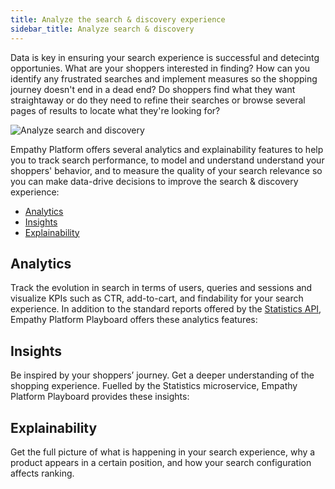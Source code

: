 ```yaml
---
title: Analyze the search & discovery experience
sidebar_title: Analyze search & discovery
---
```


Data is key in ensuring your search experience is successful and detecintg opportunies. What are your shoppers interested in finding? How can you identify any frustrated searches and implement measures so the shopping journey doesn't end in a dead end? Do shoppers find what they want straightaway or do they need to refine their searches or browse several pages of results to locate what they're looking for?

![Analyze search and discovery](~@assets/media/analytics/analyze-search-intro.svg)

Empathy Platform offers several analytics and explainability features to help you to track search performance, to model and understand understand your shoppers' behavior, and to measure the quality of your search relevance so you can make data-drive decisions to improve the search & discovery experience:

- [Analytics](#analytics)
- [Insights](#insights)
- [Explainability](#explainability)


## Analytics
Track the evolution in search in terms of users, queries and sessions and visualize KPIs such as CTR, add-to-cart, and findability for your search experience. In addition to the standard reports offered by the [Statistics API](/develop-empathy-platform/api-reference/statistics-api.md), Empathy Platform Playboard offers these analytics features:

<!--- 16.12.2021 - Cards do not contain links until documentation is available-->
<CardCarousel :cards="[
    'overall',
    'queries']"
/>


## Insights
Be inspired by your shoppers’ journey. Get a deeper understanding of the shopping experience. Fuelled by the Statistics microservice, Empathy Platform Playboard provides these insights:

<!--- 26.1.2022 - Origins card do not contain links until documentation is available-->
<CardCarousel :cards="[
    'now',
    'categories',
    'origins',
    'terms']"
/>


## Explainability
Get the full picture of what is happening in your search experience, why a product appears in a certain position, and how your search configuration affects ranking.

<CardCarousel :cards="[
    'play_explain']"
/>

